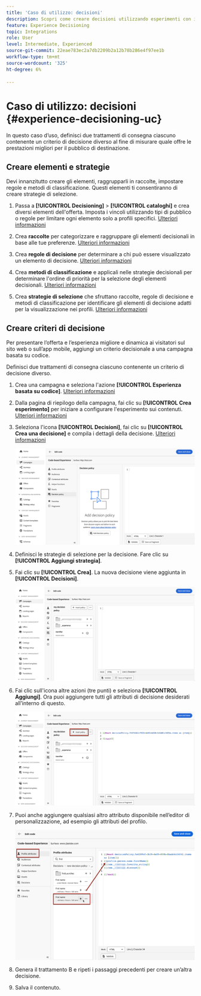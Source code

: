 ```yaml
---
title: 'Caso di utilizzo: decisioni'
description: Scopri come creare decisioni utilizzando esperimenti con il canale basato su codice
feature: Experience Decisioning
topic: Integrations
role: User
level: Intermediate, Experienced
source-git-commit: 22eae783ec2a7db2209b2a12b78b286e4f97ee1b
workflow-type: tm+mt
source-wordcount: '325'
ht-degree: 6%

---
```


# Caso di utilizzo: decisioni {#experience-decisioning-uc}

In questo caso d’uso, definisci due trattamenti di consegna ciascuno contenente un criterio di decisione diverso al fine di misurare quale offre le prestazioni migliori per il pubblico di destinazione.

## Creare elementi e strategie

Devi innanzitutto creare gli elementi, raggrupparli in raccolte, impostare regole e metodi di classificazione. Questi elementi ti consentiranno di creare strategie di selezione.

1. Passa a **[!UICONTROL Decisioning]** > **[!UICONTROL cataloghi]** e crea diversi elementi dell&#39;offerta. Imposta i vincoli utilizzando tipi di pubblico o regole per limitare ogni elemento solo a profili specifici. [Ulteriori informazioni](items.md)

   <!--
   1. From the items list, click the **[!UICONTROL Edit schema]** button  and edit the custom attributes if needed. [Learn how to work with catalogs](catalogs.md)-->

1. Crea **raccolte** per categorizzare e raggruppare gli elementi decisionali in base alle tue preferenze. [Ulteriori informazioni](collections.md)

1. Crea **regole di decisione** per determinare a chi può essere visualizzato un elemento di decisione. [Ulteriori informazioni](rules.md)

1. Crea **metodi di classificazione** e applicali nelle strategie decisionali per determinare l&#39;ordine di priorità per la selezione degli elementi decisionali. [Ulteriori informazioni](ranking.md)

1. Crea **strategie di selezione** che sfruttano raccolte, regole di decisione e metodi di classificazione per identificare gli elementi di decisione adatti per la visualizzazione nei profili. [Ulteriori informazioni](selection-strategies.md)

## Creare criteri di decisione

Per presentare l’offerta e l’esperienza migliore e dinamica ai visitatori sul sito web o sull’app mobile, aggiungi un criterio decisionale a una campagna basata su codice.

Definisci due trattamenti di consegna ciascuno contenente un criterio di decisione diverso.

1. Crea una campagna e seleziona l&#39;azione **[!UICONTROL Esperienza basata su codice]**. [Ulteriori informazioni](../code-based/create-code-based.md)

1. Dalla pagina di riepilogo della campagna, fai clic su **[!UICONTROL Crea esperimento]** per iniziare a configurare l&#39;esperimento sui contenuti. [Ulteriori informazioni](../content-management/content-experiment.md)

1. Seleziona l&#39;icona **[!UICONTROL Decisioni]**, fai clic su **[!UICONTROL Crea una decisione]** e compila i dettagli della decisione. [Ulteriori informazioni](create-decision.md)

   ![](assets/decision-code-based-create.png)

1. Definisci le strategie di selezione per la decisione. Fare clic su **[!UICONTROL Aggiungi strategia]**.

1. Fai clic su **[!UICONTROL Crea]**. La nuova decisione viene aggiunta in **[!UICONTROL Decisioni]**.

   ![](assets/decision-code-based-decision-added.png)

1. Fai clic sull&#39;icona altre azioni (tre punti) e seleziona **[!UICONTROL Aggiungi]**. Ora puoi aggiungere tutti gli attributi di decisione desiderati all’interno di questo.

   ![](assets/decision-code-based-add-decision.png)

1. Puoi anche aggiungere qualsiasi altro attributo disponibile nell’editor di personalizzazione, ad esempio gli attributi del profilo.

   ![](assets/decision-code-based-decision-profile-attribute.png)

1. Genera il trattamento B e ripeti i passaggi precedenti per creare un’altra decisione.

1. Salva il contenuto.


